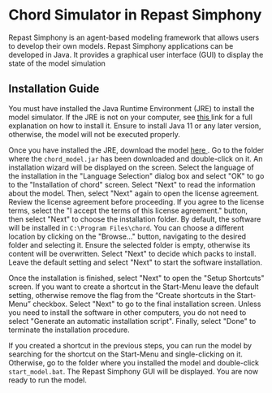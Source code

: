 # Chord Simulator in Repast Simphony
Repast  Simphony  is  an  agent-based  modeling  framework
that  allows  users  to  develop  their  own  models.  Repast  Simphony  applications  can  be  developed  in  Java.  It  provides  a
graphical user interface (GUI) to display the state of the model
simulation
## Installation Guide
You must have installed the Java Runtime Environment (JRE) to install the model simulator. If the JRE is not on your computer, see  <a href="https://docs.oracle.com/javase/8/docs/technotes/guides/install/install_overview.html"> this </a> link for a full explanation on how to install it. Ensure to install Java 11 or any later version, otherwise, the model will not be executed properly.

Once you have installed the JRE, download the model <a href="https://drive.google.com/file/d/11ey-iXUzArzKExm3o6zm00--67V7lZSl/view?usp=sharing"> here </a>. Go to the folder where the `chord_model.jar` has been downloaded and double-click on it. An installation wizard will be displayed on the screen. Select the language of the installation in the "Language Selection" dialog box and select "OK" to go to the "Installation of chord" screen. Select "Next" to read the information about the model. Then, select "Next" again to open the license agreement. Review the license agreement before proceeding. If you agree to the license terms, select the "I accept the terms of this license agreement." button, then select "Next" to choose the installation folder. By default, the software will be installed in `C:\Program Files\chord`. You can choose a different location by clicking on the "Browse…" button, navigating to the desired folder and selecting it. Ensure the selected folder is empty, otherwise its content will be overwritten. Select "Next" to decide which packs to install. Leave the default setting and select "Next" to start the software installation.

Once the installation is finished, select "Next" to open the "Setup Shortcuts" screen. If you want to create a shortcut in the Start-Menu leave the default setting, otherwise remove the flag from the “Create shortcuts in the Start-Menu” checkbox. Select "Next" to go to the final installation screen. Unless you need to install the software in other computers, you do not need to select "Generate an automatic installation script". Finally, select "Done" to terminate the installation procedure.

If you created a shortcut in the previous steps, you can run the model by searching for the shortcut on the Start-Menu and single-clicking on it. Otherwise, go to the folder where you installed the model and double-click `start_model.bat`. The Repast Simphony GUI will be displayed. You are now ready to run the model. 
